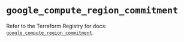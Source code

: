 # `google_compute_region_commitment`

Refer to the Terraform Registry for docs: [`google_compute_region_commitment`](https://registry.terraform.io/providers/hashicorp/google/5.23.0/docs/resources/compute_region_commitment).
